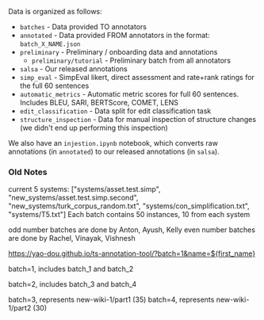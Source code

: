 Data is organized as follows:
- `batches` - Data provided TO annotators
- `annotated` - Data provided FROM annotators in the format: `batch_X_NAME.json`
- `preliminary` - Preliminary / onboarding data and annotations
    - `preliminary/tutorial` - Preliminary batch from all annotators
- `salsa` - Our released annotations
- `simp_eval` - SimpEval likert, direct assessment and rate+rank ratings for the full 60 sentences
- `automatic_metrics` - Automatic metric scores for full 60 sentences. Includes BLEU, SARI, BERTScore, COMET, LENS
- `edit_classification` - Data split for edit classification task
- `structure_inspection` - Data for manual inspection of structure changes (we didn't end up performing this inspection)

We also have an `injestion.ipynb` notebook, which converts raw annotations (in `annotated`) to our released annotations (in `salsa`).


### Old Notes
current 5 systems:  ["systems/asset.test.simp", 
                    "new_systems/asset.test.simp.second", 
                    "new_systems/turk_corpus_random.txt",
                    "systems/con_simplification.txt",
                    "systems/T5.txt"]
Each batch contains 50 instances, 10 from each system

odd number batches are done by Anton, Ayush, Kelly
even number batches are done by Rachel, Vinayak, Vishnesh


https://yao-dou.github.io/ts-annotation-tool/?batch=1&name=${first_name}

batch=1, includes batch_1 and batch_2

batch=2, includes batch_3 and batch_4

batch=3, represents new-wiki-1/part1 (35)
batch=4, represents new-wiki-1/part2 (30)